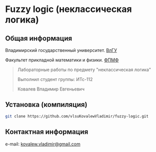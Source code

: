 Fuzzy logic (неклассическая логика)
===================================

Общая информация
----------------

Владимирский государственный университет. [ВлГУ](http://vlsu.ru)

Факультет прикладной математики и физики. [ФПМФ](http://fpmf.vlsu.ru)

> Лабораторные работы по предмету "неклассическая логика"
>
> Выполнил студент группы: ИТс-112
>
> Ковалев Владимир Евгеньевич

Установка (компиляция)
----------------------

```sh
git clone https://github.com/vlsuKovalewVladimir/fuzzy-logic.git
```

Контактная информация
---------------------

e-mail: <kovalew.vladimir@gmail.com>